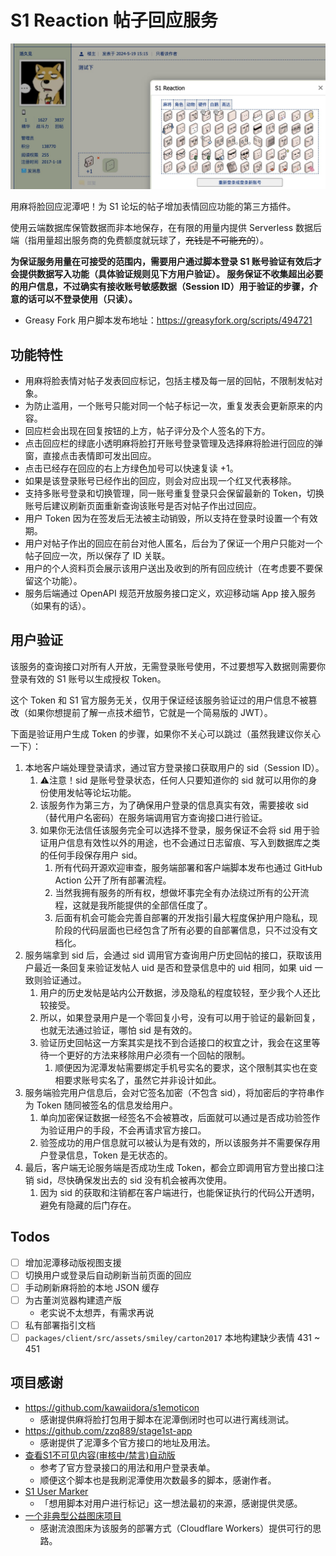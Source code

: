 # S1 Reaction 帖子回应服务

![](test-screenshot.jpg)

用麻将脸回应泥潭吧！为 S1 论坛的帖子增加表情回应功能的第三方插件。

使用云端数据库保管数据而非本地保存，在有限的用量内提供 Serverless 数据后端（指用量超出服务商的免费额度就玩球了，~~充钱是不可能充的~~）。

**为保证服务用量在可接受的范围内，需要用户通过脚本登录 S1 账号验证有效后才会提供数据写入功能（具体验证规则见下方用户验证）。
服务保证不收集超出必要的用户信息，不过确实有接收账号敏感数据（Session ID）用于验证的步骤，介意的话可以不登录使用（只读）。**

- Greasy Fork 用户脚本发布地址：https://greasyfork.org/scripts/494721

## 功能特性

- 用麻将脸表情对帖子发表回应标记，包括主楼及每一层的回帖，不限制发帖对象。
- 为防止滥用，一个账号只能对同一个帖子标记一次，重复发表会更新原来的内容。
- 回应栏会出现在回复按钮的上方，帖子评分及个人签名的下方。
- 点击回应栏的绿底小透明麻将脸打开账号登录管理及选择麻将脸进行回应的弹窗，直接点击表情即可发出回应。
- 点击已经存在回应的右上方绿色加号可以快速复读 +1。
- 如果是该登录账号已经作出的回应，则会对应出现一个红叉代表移除。
- 支持多账号登录和切换管理，同一账号重复登录只会保留最新的 Token，切换账号后建议刷新页面重新查询该账号是否对帖子作出过回应。
- 用户 Token 因为在签发后无法被主动销毁，所以支持在登录时设置一个有效期。
- 用户对帖子作出的回应在前台对他人匿名，后台为了保证一个用户只能对一个帖子回应一次，所以保存了 ID 关联。
- 用户的个人资料页会展示该用户送出及收到的所有回应统计（在考虑要不要保留这个功能）。
- 服务后端通过 OpenAPI 规范开放服务接口定义，欢迎移动端 App 接入服务（如果有的话）。

## 用户验证

该服务的查询接口对所有人开放，无需登录账号使用，不过要想写入数据则需要你登录有效的 S1 账号以生成授权 Token。

这个 Token 和 S1 官方服务无关，仅用于保证经该服务验证过的用户信息不被篡改（如果你想提前了解一点技术细节，它就是一个简易版的 JWT）。

下面是验证用户生成 Token 的步骤，如果你不关心可以跳过（虽然我建议你关心一下）：

1. 本地客户端处理登录请求，通过官方登录接口获取用户的 sid（Session ID）。
    1. ⚠️注意！sid 是账号登录状态，任何人只要知道你的 sid 就可以用你的身份使用发帖等论坛功能。
    2. 该服务作为第三方，为了确保用户登录的信息真实有效，需要接收 sid（替代用户名密码）在服务端调用官方查询接口进行验证。
    3. 如果你无法信任该服务完全可以选择不登录，服务保证不会将 sid 用于验证用户信息有效性以外的用途，也不会通过日志留痕、写入到数据库之类的任何手段保存用户 sid。
        1. 所有代码开源欢迎审查，服务端部署和客户端脚本发布也通过 GitHub Action 公开了所有部署流程。
        2. 当然我拥有服务的所有权，想做坏事完全有办法绕过所有的公开流程，这就是我所能提供的全部信任度了。
        3. 后面有机会可能会完善自部署的开发指引最大程度保护用户隐私，现阶段的代码层面也已经包含了所有必要的自部署信息，只不过没有文档化。
2. 服务端拿到 sid 后，会通过 sid 调用官方查询用户历史回帖的接口，获取该用户最近一条回复来验证发帖人 uid 是否和登录信息中的 uid 相同，如果 uid 一致则验证通过。
    1. 用户的历史发帖是站内公开数据，涉及隐私的程度较轻，至少我个人还比较接受。
    2. 所以，如果登录用户是一个零回复小号，没有可以用于验证的最新回复，也就无法通过验证，哪怕 sid 是有效的。
    3. 验证历史回帖这一方案其实是找不到合适接口的权宜之计，我会在这里等待一个更好的方法来移除用户必须有一个回帖的限制。
        1. 顺便因为泥潭发帖需要绑定手机号实名的要求，这个限制其实也在变相要求账号实名了，虽然它并非设计如此。
3. 服务端验完用户信息后，会对它签名加密（不包含 sid），将加密后的字符串作为 Token 随同被签名的信息发给用户。
    1. 单向加密保证数据一经签名不会被篡改，后面就可以通过是否成功验签作为验证用户的手段，不会再请求官方接口。
    2. 验签成功的用户信息就可以被认为是有效的，所以该服务并不需要保存用户登录信息，Token 是无状态的。
4. 最后，客户端无论服务端是否成功生成 Token，都会立即调用官方登出接口注销 sid，尽快确保发出去的 sid 没有机会被再次使用。
    1. 因为 sid 的获取和注销都在客户端进行，也能保证执行的代码公开透明，避免有隐藏的后门存在。

## Todos

- [ ] 增加泥潭移动版视图支援
- [ ] 切换用户或登录后自动刷新当前页面的回应
- [ ] 手动刷新麻将脸的本地 JSON 缓存
- [ ] 为古董浏览器构建遗产版
    - 老实说不太想弄，有需求再说
- [ ] 私有部署指引文档
- [ ] `packages/client/src/assets/smiley/carton2017` 本地构建缺少表情 431 ~ 451

## 项目感谢

- https://github.com/kawaiidora/s1emoticon
    - 感谢提供麻将脸打包用于脚本在泥潭倒闭时也可以进行离线测试。
- https://github.com/zzq889/stage1st-app
    - 感谢提供了泥潭多个官方接口的地址及用法。
- [查看S1不可见内容(审核中/禁言)自动版](https://greasyfork.org/scripts/419494)
    - 参考了官方登录接口的用法和用户登录表单。
    - 顺便这个脚本也是我刷泥潭使用次数最多的脚本，感谢作者。
- [S1 User Marker](https://greasyfork.org/scripts/439193)
    - 「想用脚本对用户进行标记」这一想法最初的来源，感谢提供灵感。
- [一个非典型公益图床项目](https://bbs.saraba1st.com/2b/thread-1902560-1-1.html)
    - 感谢流浪图床为该服务的部署方式（Cloudflare Workers）提供可行的思路。
